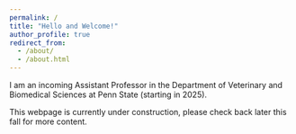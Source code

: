 ```yaml
---
permalink: /
title: "Hello and Welcome!"
author_profile: true
redirect_from: 
  - /about/
  - /about.html
---
```




I am an incoming Assistant Professor in the Department of Veterinary and Biomedical Sciences at Penn State (starting in 2025). 


This webpage is currently under construction, please check back later this fall for more content.

